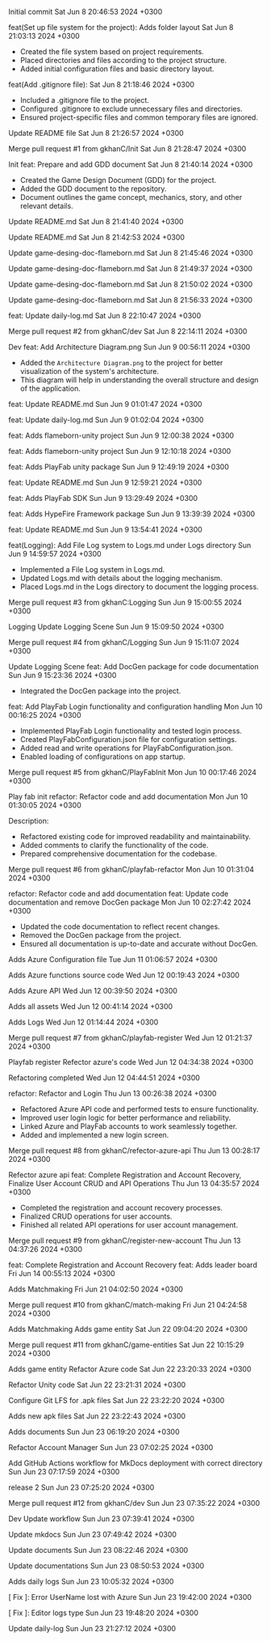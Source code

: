 Initial commit
Sat Jun 8 20:46:53 2024 +0300


feat(Set up file system for the project): Adds folder layout
Sat Jun 8 21:03:13 2024 +0300

- Created the file system based on project requirements.
- Placed directories and files according to the project structure.
- Added initial configuration files and basic directory layout.

feat(Add .gitignore file):
Sat Jun 8 21:18:46 2024 +0300

- Included a .gitignore file to the project.
- Configured .gitignore to exclude unnecessary files and directories.
- Ensured project-specific files and common temporary files are ignored.

Update README file
Sat Jun 8 21:26:57 2024 +0300


Merge pull request #1 from gkhanC/Init
Sat Jun 8 21:28:47 2024 +0300

Init
feat: Prepare and add GDD document
Sat Jun 8 21:40:14 2024 +0300

- Created the Game Design Document (GDD) for the project.
- Added the GDD document to the repository.
- Document outlines the game concept, mechanics, story, and other relevant details.

Update README.md
Sat Jun 8 21:41:40 2024 +0300


Update README.md
Sat Jun 8 21:42:53 2024 +0300


Update game-desing-doc-flameborn.md
Sat Jun 8 21:45:46 2024 +0300


Update game-desing-doc-flameborn.md
Sat Jun 8 21:49:37 2024 +0300


Update game-desing-doc-flameborn.md
Sat Jun 8 21:50:02 2024 +0300


Update game-desing-doc-flameborn.md
Sat Jun 8 21:56:33 2024 +0300


feat: Update daily-log.md
Sat Jun 8 22:10:47 2024 +0300


Merge pull request #2 from gkhanC/dev
Sat Jun 8 22:14:11 2024 +0300

Dev
feat: Add Architecture Diagram.png
Sun Jun 9 00:56:11 2024 +0300

- Added the `Architecture Diagram.png` to the project for better visualization of the system's architecture.
- This diagram will help in understanding the overall structure and design of the application.

feat: Update README.md
Sun Jun 9 01:01:47 2024 +0300


feat: Update daily-log.md
Sun Jun 9 01:02:04 2024 +0300


feat: Adds flameborn-unity project
Sun Jun 9 12:00:38 2024 +0300


feat: Adds flameborn-unity project
Sun Jun 9 12:10:18 2024 +0300


feat: Adds PlayFab unity package
Sun Jun 9 12:49:19 2024 +0300


feat: Update README.md
Sun Jun 9 12:59:21 2024 +0300


feat: Adds PlayFab SDK
Sun Jun 9 13:29:49 2024 +0300


feat: Adds HypeFire Framework package
Sun Jun 9 13:39:39 2024 +0300


feat: Update README.md
Sun Jun 9 13:54:41 2024 +0300


feat(Logging): Add File Log system to Logs.md under Logs directory
Sun Jun 9 14:59:57 2024 +0300

- Implemented a File Log system in Logs.md.
- Updated Logs.md with details about the logging mechanism.
- Placed Logs.md in the Logs directory to document the logging process.

Merge pull request #3 from gkhanC:Logging
Sun Jun 9 15:00:55 2024 +0300

Logging
Update Logging Scene
Sun Jun 9 15:09:50 2024 +0300


Merge pull request #4 from gkhanC/Logging
Sun Jun 9 15:11:07 2024 +0300

Update Logging Scene
feat: Add DocGen package for code documentation
Sun Jun 9 15:23:36 2024 +0300

- Integrated the DocGen package into the project.

feat: Add PlayFab Login functionality and configuration handling
Mon Jun 10 00:16:25 2024 +0300

- Implemented PlayFab Login functionality and tested login process.
- Created PlayFabConfiguration.json file for configuration settings.
- Added read and write operations for PlayFabConfiguration.json.
- Enabled loading of configurations on app startup.

Merge pull request #5 from gkhanC/PlayFabInit
Mon Jun 10 00:17:46 2024 +0300

Play fab init
refactor: Refactor code and add documentation
Mon Jun 10 01:30:05 2024 +0300

Description:
- Refactored existing code for improved readability and maintainability.
- Added comments to clarify the functionality of the code.
- Prepared comprehensive documentation for the codebase.

Merge pull request #6 from gkhanC/playfab-refactor
Mon Jun 10 01:31:04 2024 +0300

refactor: Refactor code and add documentation
feat: Update code documentation and remove DocGen package
Mon Jun 10 02:27:42 2024 +0300

- Updated the code documentation to reflect recent changes.
- Removed the DocGen package from the project.
- Ensured all documentation is up-to-date and accurate without DocGen.

Adds Azure Configuration file
Tue Jun 11 01:06:57 2024 +0300


Adds Azure functions source code
Wed Jun 12 00:19:43 2024 +0300


Adds Azure API
Wed Jun 12 00:39:50 2024 +0300


Adds all assets
Wed Jun 12 00:41:14 2024 +0300


Adds Logs
Wed Jun 12 01:14:44 2024 +0300


Merge pull request #7 from gkhanC/playfab-register
Wed Jun 12 01:21:37 2024 +0300

Playfab register
Refector azure's code
Wed Jun 12 04:34:38 2024 +0300


Refactoring completed
Wed Jun 12 04:44:51 2024 +0300


refactor: Refactor and Login
Thu Jun 13 00:26:38 2024 +0300

- Refactored Azure API code and performed tests to ensure functionality.
- Improved user login logic for better performance and reliability.
- Linked Azure and PlayFab accounts to work seamlessly together.
- Added and implemented a new login screen.

Merge pull request #8 from gkhanC/refector-azure-api
Thu Jun 13 00:28:17 2024 +0300

Refector azure api
feat: Complete Registration and Account Recovery, Finalize User Account CRUD and API Operations
Thu Jun 13 04:35:57 2024 +0300

- Completed the registration and account recovery processes.
- Finalized CRUD operations for user accounts.
- Finished all related API operations for user account management.

Merge pull request #9 from gkhanC/register-new-account
Thu Jun 13 04:37:26 2024 +0300

feat: Complete Registration and Account Recovery
feat: Adds leader board
Fri Jun 14 00:55:13 2024 +0300


Adds Matchmaking
Fri Jun 21 04:02:50 2024 +0300


Merge pull request #10 from gkhanC/match-making
Fri Jun 21 04:24:58 2024 +0300

Adds Matchmaking
Adds game entity
Sat Jun 22 09:04:20 2024 +0300


Merge pull request #11 from gkhanC/game-entities
Sat Jun 22 10:15:29 2024 +0300

Adds game entity
Refactor Azure code
Sat Jun 22 23:20:33 2024 +0300


Refactor Unity code
Sat Jun 22 23:21:31 2024 +0300


Configure Git LFS for .apk files
Sat Jun 22 23:22:20 2024 +0300


Adds new apk files
Sat Jun 22 23:22:43 2024 +0300


Adds documents
Sun Jun 23 06:19:20 2024 +0300


Refactor Account Manager
Sun Jun 23 07:02:25 2024 +0300


Add GitHub Actions workflow for MkDocs deployment with correct directory
Sun Jun 23 07:17:59 2024 +0300


release 2
Sun Jun 23 07:25:20 2024 +0300


Merge pull request #12 from gkhanC/dev
Sun Jun 23 07:35:22 2024 +0300

Dev
Update workflow
Sun Jun 23 07:39:41 2024 +0300


Update mkdocs
Sun Jun 23 07:49:42 2024 +0300


Update documents
Sun Jun 23 08:22:46 2024 +0300


Update documentations
Sun Jun 23 08:50:53 2024 +0300


Adds daily logs
Sun Jun 23 10:05:32 2024 +0300


[ Fix ]: Error UserName lost with Azure
Sun Jun 23 19:42:00 2024 +0300


[ Fix ]: Editor logs type
Sun Jun 23 19:48:20 2024 +0300


Update daily-log
Sun Jun 23 21:27:12 2024 +0300

